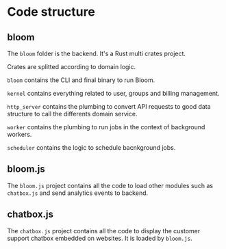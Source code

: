 # Code structure

## bloom

The `bloom` folder is the backend. It's a Rust multi crates project.

Crates are splitted according to domain logic.

`bloom` contains the CLI and final binary to run Bloom.

`kernel` contains everything related to user, groups and billing management.

`http_server` contains the plumbing to convert API requests to good data structure to call the differents domain service.

`worker` contains the plumbing to run jobs in the context of background workers.

`scheduler` contains the logic to schedule bacnkground jobs.


## bloom.js

The `bloom.js` project contains all the code to load other modules such as `chatbox.js` and send analytics events to backend.


## chatbox.js

The `chatbox.js` project contains all the code to display the customer support chatbox embedded on websites.
It is loaded by `bloom.js`.
